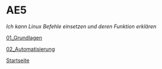 # AE5
*Ich kann Linux Befehle einsetzen und deren Funktion erklären*

[01_Grundlagen](../01_Grundlage)

[02_Automatisierung](../02_Automatisierung)

[Startseite](https://github.com/ask-yo-girl-about-me/Project-Future)